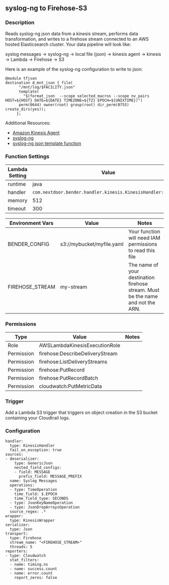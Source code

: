 ## syslog-ng to Firehose-S3

### Description

Reads syslog-ng json data from a kinesis stream, performs data transformation, and writes to a firehose stream connected to an AWS hosted Elasticsearch cluster. Your data pipeline will look like:

syslog messages -> syslog-ng -> local file (json) -> kinesis agent -> kinesis -> Lambda -> Firehose -> S3

Here is an example of the syslog-ng configuration to write to json:

```
@module tfjson
destination d_mnt_json { file(
      "/mnt/log/$FACILITY.json"
      template(
        "$(format_json  --scope selected_macros --scope nv_pairs HOST=${HOST} DATE=${DATE} TIMEZONE=${TZ} EPOCH=${UNIXTIME})")
      perm(0644) owner(root) group(root) dir_perm(0755) create_dirs(yes));
     };
```


Additional Resources:

* [Amazon Kinesis Agent](https://github.com/awslabs/amazon-kinesis-agent)
* [syslog-ng](https://syslog-ng.org/)
* [syslog-ng json template function](https://www.balabit.com/documents/syslog-ng-ose-3.5-guides/en/syslog-ng-ose-guide-admin/html-single/index.html#reference-template-functions)

### Function Settings


| Lambda Setting | Value                                                         |
| -------------- | ------------------------------------------------------------- |
| runtime        | java                                                          |
| handler        | `com.nextdoor.bender.handler.kinesis.KinesisHandler::handler` |
| memory         | 512                                                           |
| timeout        | 300                                                           |

| Environment Vars | Value                     | Notes                      |
| ---------------- | ------------------------- | -------------------------- |
| BENDER_CONFIG    | s3://mybucket/myfile.yaml | Your function will need IAM permissions to read this file |
| FIREHOSE_STREAM  | my-stream                 | The name of your destination firehose stream. Must be the name and not the ARN. |

### Permissions

| Type             | Value                           | Notes                     |
| ---------------- | ------------------------------- |-------------------------- |
| Role             | AWSLambdaKinesisExecutionRole   |                           |
| Permission       | firehose:DescribeDeliveryStream |                           |
| Permission       | firehose:ListDeliveryStreams    |                           |
| Permission       | firehose:PutRecord              |                           |
| Permission       | firehose:PutRecordBatch         |                           |
| Permission       | cloudwatch:PutMetricData        |                           |

### Trigger
Add a Lambda S3 trigger that triggers on object creation in the S3 bucket containing your Cloudtrail logs.

### Configuration

```
handler:
  type: KinesisHandler
  fail_on_exception: true
sources:
- deserializer:
    type: GenericJson
    nested_field_configs:
    - field: MESSAGE
      prefix_field: MESSAGE_PREFIX
  name: Syslog Messages
  operations:
  - type: TimeOperation
    time_field: $.EPOCH
    time_field_type: SECONDS
  - type: JsonKeyNameOperation
  - type: JsonDropArraysOperation
  source_regex: .*
wrapper:
  type: KinesisWrapper
serializer:
  type: Json
transport:
  type: Firehose
  stream_name: "<FIREHOSE_STREAM>"
  threads: 5
reporters:
- type: Cloudwatch
  stat_filters:
  - name: timing.ns
  - name: success.count
  - name: error.count
    report_zeros: false
```